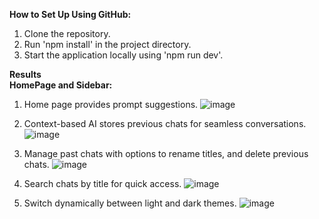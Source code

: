 <b>How to Set Up Using GitHub:</b>
1. Clone the repository.
2. Run 'npm install' in the project directory.
3. Start the application locally using 'npm run dev'.

<b>Results
</br>
HomePage and Sidebar: </b>
1. Home page provides prompt suggestions.
![image](https://github.com/user-attachments/assets/8cc95fe8-20a7-484f-ba55-9654f6ad54a6)

2. Context-based AI stores previous chats for seamless conversations.
![image](https://github.com/user-attachments/assets/e8ede8f7-66ae-49f8-a56b-acd2374a042c)


3. Manage past chats with options to rename titles, and delete previous chats.
![image](https://github.com/user-attachments/assets/9808e509-7785-470b-83eb-759b7e67a867)


4. Search chats by title for quick access.
![image](https://github.com/user-attachments/assets/47c0ce7b-f3a4-4bdd-a900-4649f36f93c6)


5. Switch dynamically between light and dark themes.
![image](https://github.com/user-attachments/assets/fd66a1ab-61aa-4aba-b082-dbca3ee5e475)
